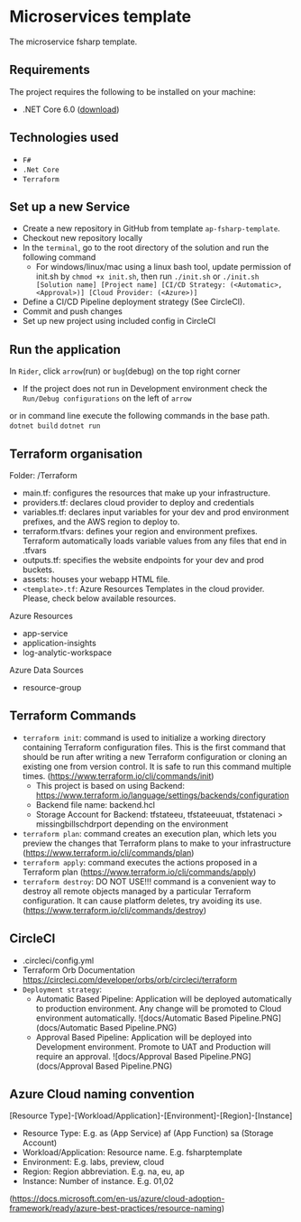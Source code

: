 # Microservices template
The microservice fsharp template.

## Requirements
The project requires the following to be installed on your machine:
* .NET Core 6.0 ([download](https://dotnet.microsoft.com/download/dotnet-core))

## Technologies used
* `F#`
* `.Net Core`
* `Terraform`

## Set up a new Service
* Create a new repository in GitHub from template `ap-fsharp-template`.
* Checkout new repository locally
* In the `terminal`, go to the root directory of the solution and run the following command
  * For windows/linux/mac using a linux bash tool, update permission of init.sh by `chmod +x init.sh`, then run
    `./init.sh` or `./init.sh [Solution name] [Project name] [CI/CD Strategy: (<Automatic>,<Approval>)] [Cloud Provider: (<Azure>)]`
* Define a CI/CD Pipeline deployment strategy (See CircleCI).
* Commit and push changes
* Set up new project using included config in CircleCI

## Run the application
In `Rider`, click `arrow`(run) or `bug`(debug) on the top right corner
* If the project does not run in Development environment check the `Run/Debug configurations` on the left of `arrow`

or
in command line execute the following commands in the base path.
`dotnet build`
`dotnet run`

## Terraform organisation
Folder: /Terraform
* main.tf: configures the resources that make up your infrastructure.
* providers.tf: declares cloud provider to deploy and credentials
* variables.tf: declares input variables for your dev and prod environment prefixes, and the AWS region to deploy to.
* terraform.tfvars: defines your region and environment prefixes. Terraform automatically loads variable values from any files that end in .tfvars
* outputs.tf: specifies the website endpoints for your dev and prod buckets.
* assets: houses your webapp HTML file.
* `<template>.tf`: Azure Resources Templates in the cloud provider. Please, check below available resources.

Azure Resources
* app-service
* application-insights
* log-analytic-workspace
  
Azure Data Sources
* resource-group

## Terraform Commands
* `terraform init`: command is used to initialize a working directory containing Terraform configuration files. This is the first command that should be run after writing a new Terraform configuration or cloning an existing one from version control. It is safe to run this command multiple times.
  (https://www.terraform.io/cli/commands/init)
    * This project is based on using Backend: https://www.terraform.io/language/settings/backends/configuration
    * Backend file name: backend.hcl
    * Storage Account for Backend: tfstateeu, tfstateeuuat, tfstatenaci > missingbillschdrport depending on the environment
* `terraform plan`: command creates an execution plan, which lets you preview the changes that Terraform plans to make to your infrastructure
  (https://www.terraform.io/cli/commands/plan)
* `terraform apply`: command executes the actions proposed in a Terraform plan
  (https://www.terraform.io/cli/commands/apply)
* `terraform destroy`: DO NOT USE!!! command is a convenient way to destroy all remote objects managed by a particular Terraform configuration. It can cause platform deletes, try avoiding its use.  
  (https://www.terraform.io/cli/commands/destroy)

## CircleCI
* .circleci/config.yml
* Terraform Orb Documentation
https://circleci.com/developer/orbs/orb/circleci/terraform
* `Deployment strategy`:
  * Automatic Based Pipeline: Application will be deployed automatically to production environment. Any change will be promoted to Cloud environment automatically.
  ![docs/Automatic Based Pipeline.PNG](docs/Automatic Based Pipeline.PNG)
  * Approval Based Pipeline: Application will be deployed into Development environment. Promote to UAT and Production will require an approval.
  ![docs/Approval Based Pipeline.PNG](docs/Approval Based Pipeline.PNG)


## Azure Cloud naming convention
[Resource Type]-[Workload/Application]-[Environment]-[Region]-[Instance]
* Resource Type: E.g. as (App Service) af (App Function) sa (Storage Account)
* Workload/Application: Resource name. E.g. fsharptemplate
* Environment: E.g. labs, preview, cloud
* Region: Region abbreviation. E.g. na, eu, ap
* Instance: Number of instance. E.g. 01,02

(https://docs.microsoft.com/en-us/azure/cloud-adoption-framework/ready/azure-best-practices/resource-naming)
